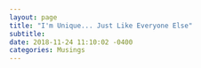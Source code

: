 ```yaml
---
layout: page
title: "I'm Unique... Just Like Everyone Else"
subtitle: 
date: 2018-11-24 11:10:02 -0400
categories: Musings
---
```


